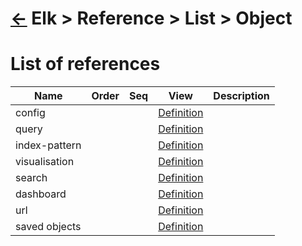 <head><link rel="stylesheet" href="../../../md.css"/><script src="../../../md.js"></script></head>

[//]: #(Reference)
[Repo_Readme]:     ../README.md
[Config_Whatis]: .
[Query_Whatis]: .
[IndexPattern_Whatis]: .
[Visualisation_Whatis]: .
[Search_Whatis]: .
[Dshboard_Whatis]: .
[Url_Whatis]: .
[Saved_Objects_Whatis]: ../whatis/savedobject_whatis

# [&larr;][Repo_Readme] Elk > Reference > List > Object
# List of references
|Name|Order|Seq|View|Description|
|-|-|-|-|-|
|config|||[Definition][Config_Whatis]
|query|||[Definition][Query_Whatis]
|index-pattern|||[Definition][IndexPattern_Whatis]
|visualisation|||[Definition][Visualisation_Whatis]
|search|||[Definition][Search_Whatis]
|dashboard|||[Definition][Dshboard_Whatis]
|url|||[Definition][Url_Whatis]
|saved objects|||[Definition][Saved_Objects_Whatis]
<br>
